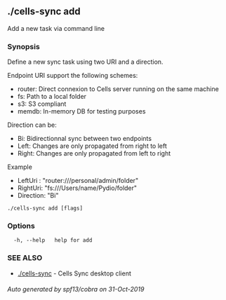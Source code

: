 ## ./cells-sync add

Add a new task via command line

### Synopsis

Define a new sync task using two URI and a direction.

Endpoint URI support the following schemes: 
 - router: Direct connexion to Cells server running on the same machine
 - fs:     Path to a local folder
 - s3:     S3 compliant
 - memdb:  In-memory DB for testing purposes

Direction can be:
 - Bi:     Bidirectionnal sync between two endpoints
 - Left:   Changes are only propagated from right to left
 - Right:  Changes are only propagated from left to right

Example
 - LeftUri : "router:///personal/admin/folder"
 - RightUri: "fs:///Users/name/Pydio/folder"
 - Direction: "Bi"



```
./cells-sync add [flags]
```

### Options

```
  -h, --help   help for add
```

### SEE ALSO

* [./cells-sync](./cells-sync)	 - Cells Sync desktop client

###### Auto generated by spf13/cobra on 31-Oct-2019
